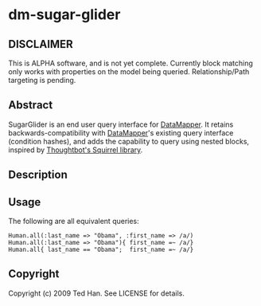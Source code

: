 # dm-sugar-glider

## DISCLAIMER

This is ALPHA software, and is not yet complete.  Currently block matching only works with
properties on the model being queried.  Relationship/Path targeting is pending.

## Abstract
SugarGlider is an end user query interface for [DataMapper](http://www.datamapper.org).  It 
retains backwards-compatibility with [DataMapper](http://www.datamapper.org)'s existing query 
interface (condition hashes), and adds the capability to query using nested blocks, inspired by
[Thoughtbot's Squirrel library](http://www.thoughtbot.com/projects/squirrel/).

## Description

## Usage
The following are all equivalent queries:

	Human.all(:last_name => "Obama", :first_name => /a/)
	Human.all(:last_name => "Obama"){ first_name =~ /a/}
	Human.all{ last_name == "Obama";  first_name =~ /a/}

## Copyright

Copyright (c) 2009 Ted Han. See LICENSE for details.
